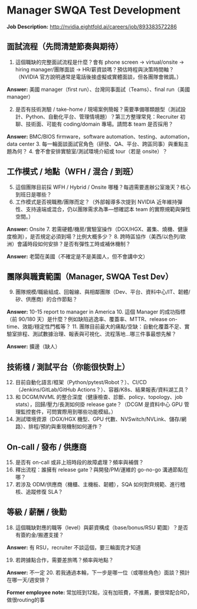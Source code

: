 # Manager SWQA Test Development

**Job Description:** http://nvidia.eightfold.ai/careers/job/893383572286

## 面試流程（先問清楚節奏與期待）
1. 這個職缺的完整面試流程是什麼？會有 phone screen → virtual/onsite → hiring manager/團隊面談 → HR/薪資談嗎？預估時程與決策時間軸？（NVIDIA 官方說明通常是電話後接虛擬或實體面談，但各團隊會微調。）

**Answer:** 美國 manager（first run）、台灣同事面試（Teams）、final run（美國 manager）

2. 是否有技術測驗 / take-home / 現場案例簡報？需要準備哪類題型（測試設計、Python、自動化平台、管理情境題）？第三方整理常見：Recruiter 初聊、技術面、可能有 coding/domain 專場。請問本 team 是否採用？

**Answer:** BMC/BIOS firmware，software automation、testing、automation，data center
3. 每一輪面談面試官角色（研發、QA、平台、跨區同事）與重點主題為何？
4. 會不會安排實驗室/測試環境介紹或 tour（若是 onsite）？

## 工作模式 / 地點（WFH / 混合 / 到班）
5. 這個團隊目前採 WFH / Hybrid / Onsite 哪種？每週需要進辦公室幾天？核心到班日是哪些？
6. 工作模式是否視職務/團隊而定？（外部報導多次提到 NVIDIA 近年維持彈性、支持遠端或混合，仍以團隊需求為準—想確認本 team 的實際規範與彈性空間。）

**Answer:** Onsite
7. 若需硬體/機房/實驗室操作（DGX/HGX、叢集、燒機、健康度檢測），是否規定必須到場？比例大概多少？
8. 跨時區協作（美西/以色列/歐洲）會議時段如何安排？是否有彈性工時或補休機制？

**Answer:** 老闆在美國（不確定是不是美國人，但不會講中文）

## 團隊與職責範圍（Manager, SWQA Test Dev）
9. 團隊規模/職級組成、回報線、與相鄰團隊（Dev、平台、資料中心/IT、韌體/矽、供應商）的合作節點？

**Answer:** 10-15 report to manager in America
10. 這個 Manager 的成功指標（前 90/180 天）是什麼？例如缺陷逃逸率、覆蓋率、MTTR、release on-time、效能/穩定性門檻等？
11. 團隊目前最大的痛點/空缺：自動化覆蓋不足、實驗室排程、測試數據治理、報表與可視化、流程落地…哪三件事最想先解？

**Answer:** 擴邊（缺人）

## 技術棧 / 測試平台（你能很快對上）
12. 目前自動化語言/框架（Python/pytest/Robot？）、CI/CD（Jenkins/GitLab/GitHub Actions？）、容器/K8s、結果報表/資料湖工具？
13. 和 DCGM/NVML 的整合深度（健康檢查、診斷、policy、topology、job stats），回歸/壓力/長測如何掛 release gate？（DCGM 是資料中心 GPU 管理監控套件，可問實際用到哪些功能模組。）
14. 測試環境資源（DGX/HGX 機型、GPU 代數、NVSwitch/NVLink、儲存/網路）、排程/預約與重現機制如何運作？

## On-call / 發布 / 供應商
15. 是否有 on-call 或非上班時段的故障處理？頻率與補償？
16. 釋出流程：誰擁有 release gate？與開發/PM/運維的 go-no-go 溝通節點在哪？
17. 若涉及 ODM/供應商（機櫃、主機板、韌體），SQA 如何對齊規範、進行稽核、追蹤修復 SLA？

## 等級 / 薪酬 / 後勤
18. 這個職缺對應的職等（level）與薪資構成（base/bonus/RSU 範圍）？是否有簽約金/搬遷支援？

**Answer:** 有 RSU，recruiter 不談這個，要三輪面完才知道

19. 若跨據點合作，需要差旅嗎？頻率與地點？

**Answer:** 不一定
20. 若我通過本輪，下一步是哪一位（或哪些角色）面談？預計在哪一天/週安排？

**Former employee note:** 常加班到12點，沒有加班費，不推薦，要很常配合RD，做很routing的事
